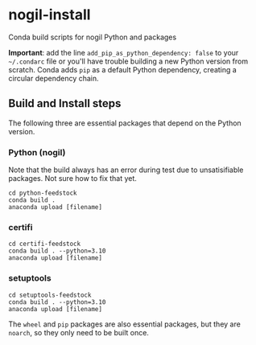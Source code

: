 # nogil-install

Conda build scripts for nogil Python and packages

**Important**: add the line `add_pip_as_python_dependency: false` to your `~/.condarc` file or you'll have trouble
building a new Python version from scratch. Conda adds `pip` as a default Python dependency, creating a circular
dependency chain.

## Build and Install steps

The following three are essential packages that depend on the Python version.

### Python (nogil)

Note that the build always has an error during test due to unsatisifiable packages. Not sure how to fix that yet.

```
cd python-feedstock
conda build .
anaconda upload [filename]
```

### certifi

```
cd certifi-feedstock
conda build . --python=3.10
anaconda upload [filename]
```

### setuptools

```
cd setuptools-feedstock
conda build . --python=3.10
anaconda upload [filename]
```

The `wheel` and `pip` packages are also essential packages, but they are `noarch`, so they only need to be built once.

